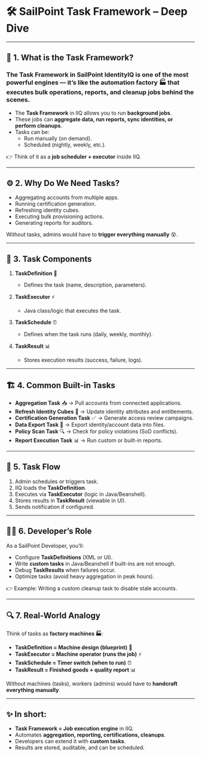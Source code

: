 # 🛠️ SailPoint Task Framework – Deep Dive  

---

## 🌟 1. What is the Task Framework?  
### The Task Framework in SailPoint IdentityIQ is one of the most powerful engines — it’s like the automation factory 🏭 that executes bulk operations, reports, and cleanup jobs behind the scenes.
- The **Task Framework** in IIQ allows you to run **background jobs**.  
- These jobs can **aggregate data, run reports, sync identities, or perform cleanups**.  
- Tasks can be:  
  - Run manually (on demand).  
  - Scheduled (nightly, weekly, etc.).  

👉 Think of it as a **job scheduler + executor** inside IIQ.  

---

## ⚙️ 2. Why Do We Need Tasks?  

- Aggregating accounts from multiple apps.  
- Running certification generation.  
- Refreshing identity cubes.  
- Executing bulk provisioning actions.  
- Generating reports for auditors.  

Without tasks, admins would have to **trigger everything manually** 😵.  

---

## 🔹 3. Task Components  

1. **TaskDefinition** 📜  
   - Defines the task (name, description, parameters).  

2. **TaskExecutor** ⚡  
   - Java class/logic that executes the task.  

3. **TaskSchedule** ⏰  
   - Defines when the task runs (daily, weekly, monthly).  

4. **TaskResult** 📊  
   - Stores execution results (success, failure, logs).  

---

## 🏗️ 4. Common Built-in Tasks  

- **Aggregation Task** 📥 → Pull accounts from connected applications.  
- **Refresh Identity Cubes** 🔄 → Update identity attributes and entitlements.  
- **Certification Generation Task** ✅ → Generate access review campaigns.  
- **Data Export Task** 📂 → Export identity/account data into files.  
- **Policy Scan Task** 🔍 → Check for policy violations (SoD conflicts).  
- **Report Execution Task** 📊 → Run custom or built-in reports.  

---

## 🔄 5. Task Flow  

1. Admin schedules or triggers task.  
2. IIQ loads the **TaskDefinition**.  
3. Executes via **TaskExecutor** (logic in Java/Beanshell).  
4. Stores results in **TaskResult** (viewable in UI).  
5. Sends notification if configured.  

---

## 🧑‍💻 6. Developer’s Role  

As a SailPoint Developer, you’ll:  
- Configure **TaskDefinitions** (XML or UI).  
- Write **custom tasks** in Java/Beanshell if built-ins are not enough.  
- Debug **TaskResults** when failures occur.  
- Optimize tasks (avoid heavy aggregation in peak hours).  

👉 Example: Writing a custom cleanup task to disable stale accounts.  

---

## 🔍 7. Real-World Analogy  

Think of tasks as **factory machines 🏭**:  
- **TaskDefinition = Machine design (blueprint)** 📝  
- **TaskExecutor = Machine operator (runs the job)** ⚡  
- **TaskSchedule = Timer switch (when to run)** ⏰  
- **TaskResult = Finished goods + quality report** 📊  

Without machines (tasks), workers (admins) would have to **handcraft everything manually**.  

---

## ✨ In short:  

- **Task Framework = Job execution engine** in IIQ.  
- Automates **aggregation, reporting, certifications, cleanups**.  
- Developers can extend it with **custom tasks**.  
- Results are stored, auditable, and can be scheduled.  
